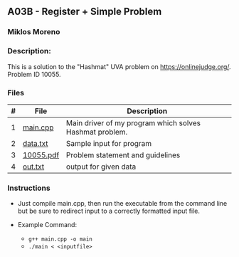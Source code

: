 ## A03B - Register + Simple Problem
### Miklos Moreno
### Description:

This is a solution to the "Hashmat" UVA problem on https://onlinejudge.org/. Problem ID 10055.

### Files

|   #   | File                   | Description                                             |
| :---: | ---------------------- | ------------------------------------------------------- |
|   1   | [main.cpp](main.cpp)   | Main driver of my program which solves Hashmat problem. |
|   2   | [data.txt](data.txt)   | Sample input for program                                |
|   3   | [10055.pdf](10055.pdf) | Problem statement and guidelines                        |
|   4   | [out.txt](out.txt)     | output for given data                                   |

### Instructions

- Just compile main.cpp, then run the executable from the command line but be sure to redirect
input to a correctly formatted input file.

- Example Command:
    - `g++ main.cpp -o main`
    - `./main < <inputfile>`